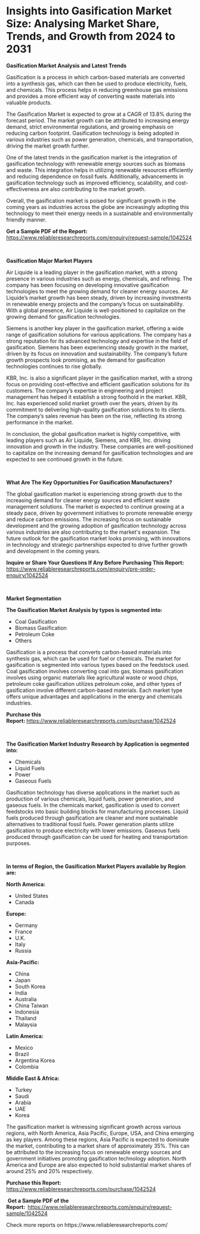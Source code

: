 <p><h1>Insights into Gasification Market Size: Analysing Market Share, Trends, and Growth from 2024 to 2031</h1></p><p><strong>Gasification Market Analysis and Latest Trends</strong></p>
<p><p>Gasification is a process in which carbon-based materials are converted into a synthesis gas, which can then be used to produce electricity, fuels, and chemicals. This process helps in reducing greenhouse gas emissions and provides a more efficient way of converting waste materials into valuable products.</p><p>The Gasification Market is expected to grow at a CAGR of 13.8% during the forecast period. The market growth can be attributed to increasing energy demand, strict environmental regulations, and growing emphasis on reducing carbon footprint. Gasification technology is being adopted in various industries such as power generation, chemicals, and transportation, driving the market growth further.</p><p>One of the latest trends in the gasification market is the integration of gasification technology with renewable energy sources such as biomass and waste. This integration helps in utilizing renewable resources efficiently and reducing dependence on fossil fuels. Additionally, advancements in gasification technology such as improved efficiency, scalability, and cost-effectiveness are also contributing to the market growth.</p><p>Overall, the gasification market is poised for significant growth in the coming years as industries across the globe are increasingly adopting this technology to meet their energy needs in a sustainable and environmentally friendly manner.</p></p>
<p><strong>Get a Sample PDF of the Report:&nbsp;</strong> <a href="https://www.reliableresearchreports.com/enquiry/request-sample/1042524">https://www.reliableresearchreports.com/enquiry/request-sample/1042524</a></p>
<p>&nbsp;</p>
<p><strong>Gasification Major Market Players</strong></p>
<p><p>Air Liquide is a leading player in the gasification market, with a strong presence in various industries such as energy, chemicals, and refining. The company has been focusing on developing innovative gasification technologies to meet the growing demand for cleaner energy sources. Air Liquide’s market growth has been steady, driven by increasing investments in renewable energy projects and the company’s focus on sustainability. With a global presence, Air Liquide is well-positioned to capitalize on the growing demand for gasification technologies.</p><p>Siemens is another key player in the gasification market, offering a wide range of gasification solutions for various applications. The company has a strong reputation for its advanced technology and expertise in the field of gasification. Siemens has been experiencing steady growth in the market, driven by its focus on innovation and sustainability. The company’s future growth prospects look promising, as the demand for gasification technologies continues to rise globally.</p><p>KBR, Inc. is also a significant player in the gasification market, with a strong focus on providing cost-effective and efficient gasification solutions for its customers. The company’s expertise in engineering and project management has helped it establish a strong foothold in the market. KBR, Inc. has experienced solid market growth over the years, driven by its commitment to delivering high-quality gasification solutions to its clients. The company’s sales revenue has been on the rise, reflecting its strong performance in the market.</p><p>In conclusion, the global gasification market is highly competitive, with leading players such as Air Liquide, Siemens, and KBR, Inc. driving innovation and growth in the industry. These companies are well-positioned to capitalize on the increasing demand for gasification technologies and are expected to see continued growth in the future.</p></p>
<p>&nbsp;</p>
<p><strong>What Are The Key Opportunities For Gasification Manufacturers?</strong></p>
<p><p>The global gasification market is experiencing strong growth due to the increasing demand for cleaner energy sources and efficient waste management solutions. The market is expected to continue growing at a steady pace, driven by government initiatives to promote renewable energy and reduce carbon emissions. The increasing focus on sustainable development and the growing adoption of gasification technology across various industries are also contributing to the market's expansion. The future outlook for the gasification market looks promising, with innovations in technology and strategic partnerships expected to drive further growth and development in the coming years.</p></p>
<p><strong>Inquire or Share Your Questions If Any Before Purchasing This Report:</strong> <a href="https://www.reliableresearchreports.com/enquiry/pre-order-enquiry/1042524">https://www.reliableresearchreports.com/enquiry/pre-order-enquiry/1042524</a></p>
<p>&nbsp;</p>
<p><strong>Market Segmentation</strong></p>
<p><strong>The Gasification Market Analysis by types is segmented into:</strong></p>
<p><ul><li>Coal Gasification</li><li>Biomass Gasification</li><li>Petroleum Coke</li><li>Others</li></ul></p>
<p><p>Gasification is a process that converts carbon-based materials into synthesis gas, which can be used for fuel or chemicals. The market for gasification is segmented into various types based on the feedstock used. Coal gasification involves converting coal into gas, biomass gasification involves using organic materials like agricultural waste or wood chips, petroleum coke gasification utilizes petroleum coke, and other types of gasification involve different carbon-based materials. Each market type offers unique advantages and applications in the energy and chemicals industries.</p></p>
<p><strong>Purchase this Report:&nbsp;</strong><a href="https://www.reliableresearchreports.com/purchase/1042524">https://www.reliableresearchreports.com/purchase/1042524</a></p>
<p>&nbsp;</p>
<p><strong>The Gasification Market Industry Research by Application is segmented into:</strong></p>
<p><ul><li>Chemicals</li><li>Liquid Fuels</li><li>Power</li><li>Gaseous Fuels</li></ul></p>
<p><p>Gasification technology has diverse applications in the market such as production of various chemicals, liquid fuels, power generation, and gaseous fuels. In the chemicals market, gasification is used to convert feedstocks into basic building blocks for manufacturing processes. Liquid fuels produced through gasification are cleaner and more sustainable alternatives to traditional fossil fuels. Power generation plants utilize gasification to produce electricity with lower emissions. Gaseous fuels produced through gasification can be used for heating and transportation purposes.</p></p>
<p>&nbsp;</p>
<p><strong>In terms of Region, the Gasification Market Players available by Region are:</strong></p>
<p>
    <p> <strong> North America: </strong>
        <ul>
            <li>United States</li>
            <li>Canada</li>
        </ul>
        </p> 
    <p> <strong> Europe: </strong>
        <ul>
            <li>Germany</li>
            <li>France</li>
            <li>U.K.</li>
            <li>Italy</li>
            <li>Russia</li>
        </ul>
        </p> 
    <p> <strong> Asia-Pacific: </strong>
        <ul>
            <li>China</li>
            <li>Japan</li>
            <li>South Korea</li>
            <li>India</li>
            <li>Australia</li>
            <li>China Taiwan</li>
            <li>Indonesia</li>
            <li>Thailand</li>
            <li>Malaysia</li>
        </ul>
        </p> 
    <p> <strong> Latin America: </strong>
        <ul>
            <li>Mexico</li>
            <li>Brazil</li>
            <li>Argentina Korea</li>
            <li>Colombia</li>
        </ul>
        </p> 
    <p> <strong> Middle East & Africa: </strong>
        <ul>
            <li>Turkey</li>
            <li>Saudi</li>
            <li>Arabia</li>
            <li>UAE</li>
            <li>Korea</li>
        </ul>
    </p>
    </p>
<p><p>The gasification market is witnessing significant growth across various regions, with North America, Asia Pacific, Europe, USA, and China emerging as key players. Among these regions, Asia Pacific is expected to dominate the market, contributing to a market share of approximately 35%. This can be attributed to the increasing focus on renewable energy sources and government initiatives promoting gasification technology adoption. North America and Europe are also expected to hold substantial market shares of around 25% and 20% respectively.</p></p>
<p><strong>Purchase this Report: </strong><a href="https://www.reliableresearchreports.com/purchase/1042524">https://www.reliableresearchreports.com/purchase/1042524</a></p>
<p>&nbsp;<strong>Get a Sample PDF of the Report:&nbsp;&nbsp;</strong><a href="https://www.reliableresearchreports.com/enquiry/request-sample/1042524">https://www.reliableresearchreports.com/enquiry/request-sample/1042524</a></p>
<p><strong></strong></p>
<p>Check more reports on https://www.reliableresearchreports.com/</p>